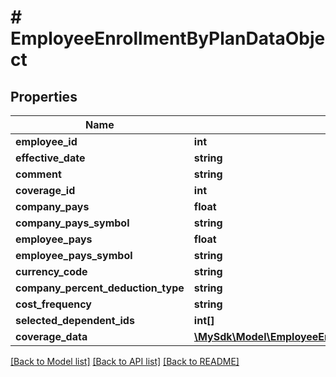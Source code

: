 # # EmployeeEnrollmentByPlanDataObject

## Properties

Name | Type | Description | Notes
------------ | ------------- | ------------- | -------------
**employee_id** | **int** |  | [optional]
**effective_date** | **string** |  | [optional]
**comment** | **string** |  | [optional]
**coverage_id** | **int** |  | [optional]
**company_pays** | **float** |  | [optional]
**company_pays_symbol** | **string** |  | [optional]
**employee_pays** | **float** |  | [optional]
**employee_pays_symbol** | **string** |  | [optional]
**currency_code** | **string** |  | [optional]
**company_percent_deduction_type** | **string** |  | [optional]
**cost_frequency** | **string** |  | [optional]
**selected_dependent_ids** | **int[]** |  | [optional]
**coverage_data** | [**\MySdk\Model\EmployeeEnrollmentByPlanDataObjectCoverageDataInner[]**](EmployeeEnrollmentByPlanDataObjectCoverageDataInner.md) |  | [optional]

[[Back to Model list]](../../README.md#models) [[Back to API list]](../../README.md#endpoints) [[Back to README]](../../README.md)
